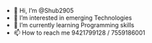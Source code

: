 - 👋 Hi, I’m @Shub2905
- 👀 I’m interested in emerging Technologies
- 🌱 I’m currently learning  Programming skills
- 📫 How to reach me 9421799128 / 7559186001

<!---
Shub2905/Shub2905 is a ✨ special ✨ repository because its `README.md` (this file) appears on your GitHub profile.
You can click the Preview link to take a look at your changes.
--->
